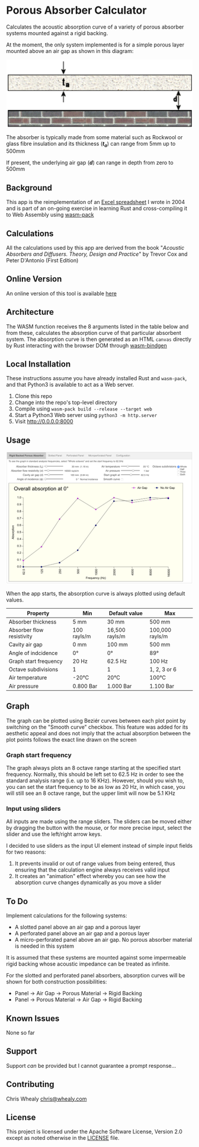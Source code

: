 # Porous Absorber Calculator

Calculates the acoustic absorption curve of a variety of porous absorber systems mounted against a rigid backing.

At the moment, the only system implemented is for a simple porous layer mounted above an air gap as shown in this diagram:

![Structure](./img/structure.png)

The absorber is typically made from some material such as Rockwool or glass fibre insulation and its thickness (***t<sub>a</sub>***) can range from 5mm up to 500mm

If present, the underlying  air gap (***d***) can range in depth from zero to 500mm

## Background

This app is the reimplementation of an [Excel spreadsheet](http://whealy.com/acoustics/Porous.html) I wrote in 2004 and is part of an on-going exercise in learning Rust and cross-compiling it to Web Assembly using [wasm-pack](https://rustwasm.github.io/wasm-pack/installer/)

## Calculations

All the calculations used by this app are derived from the book "*Acoustic Absorbers and Diffusers.  Theory, Design and Practice*" by Trevor Cox and Peter D'Antonio (First Edition)


## Online Version

An online version of this tool is available [here](http://whealy.com/acoustics/PA_Calculator/index.html)


## Architecture

The WASM function receives the 8 arguments listed in the table below and from these, calculates the absorption curve of that particular absorbent system.  The absorption curve is then generated as an HTML `canvas` directly by Rust interacting with the browser DOM through [wasm-bindgen](https://rustwasm.github.io/wasm-bindgen/introduction.html)

## Local Installation

These instructions assume you have already installed Rust and `wasm-pack`, and that Python3 is available to act as a Web server.

1. Clone this repo
2. Change into the repo's top-level directory
3. Compile using `wasm-pack build --release --target web`
4. Start a Python3 Web server using `python3 -m http.server`
5. Visit <http://0.0.0.0:8000>

## Usage

![Screen shot](./img/Screenshot.png)

When the app starts, the absorption curve is always plotted using default values.

| Property | Min | Default value | Max |
|---|---|---|---|
| Absorber thickness | 5 mm | 30 mm | 500 mm
| Absorber flow resistivity | 100 rayls/m | 16,500 rayls/m | 100,000 rayls/m 
| Cavity air gap | 0 mm | 100 mm | 500 mm
| Angle of indcidence | 0° | 0° | 89°
| Graph start frequency | 20 Hz | 62.5 Hz | 100 Hz
| Octave subdivisions | 1 | 1 | 1, 2, 3 or 6
| Air temperature | -20°C | 20°C | 100°C
| Air pressure | 0.800 Bar | 1.000 Bar | 1.100 Bar 


## Graph

The graph can be plotted using Beziér curves between each plot point by switching on the "Smooth curve" checkbox.  This feature was added for its aesthetic appeal and does not imply that the actual absorption between the plot points follows the exact line drawn on the screen


### Graph start frequency

The graph always plots an 8 octave range starting at the specified start frequency.  Normally, this should be left set to 62.5 Hz in order to see the standard analysis range (i.e. up to 16 KHz).  However, should you wish to, you can set the start frequency to be as low as 20 Hz, in which case, you will still see an 8 octave range, but the upper limit will now be 5.1 KHz

### Input using sliders

All inputs are made using the range sliders.  The sliders can be moved either by dragging the button with the mouse, or for more precise input, select the slider and use the left/right arrow keys.

I decided to use sliders as the input UI element instead of simple input fields for two reasons:

1. It prevents invalid or out of range values from being entered, thus ensuring that the calculation engine always receives valid input
2. It creates an "animation" effect whereby you can see how the absorption curve changes dynamically as you move a slider


## To Do

Implement calculations for the following systems:

* A slotted panel above an air gap and a porous layer
* A perforated panel above an air gap and a porous layer
* A micro-perforated panel above an air gap.  No porous absorber material is needed in this system

It is assumed that these systems are mounted against some impermeable rigid backing whose acoustic impedance can be treated as infinite.

For the slotted and perforated panel absorbers, absorption curves will be shown for both construction possibilities:

* Panel -> Air Gap -> Porous Material -> Rigid Backing
* Panel -> Porous Material -> Air Gap -> Rigid Backing

## Known Issues

None so far




## Support

Support *can* be provided but I cannot guarantee a prompt response...



## Contributing

Chris Whealy  <chris@whealy.com>




## License

This project is licensed under the Apache Software License, Version 2.0 except as noted otherwise in the [LICENSE](LICENSE) file.


